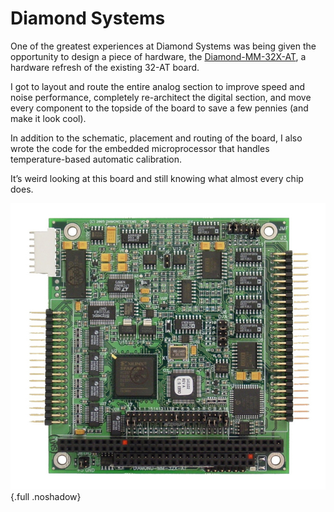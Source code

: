 # Diamond Systems

One of the greatest experiences at Diamond Systems was being given the opportunity to design a piece of hardware, the [Diamond-MM-32X-AT](http://www.diamondsystems.com/products/dmm32x), a hardware refresh of the existing 32-AT board.

I got to layout and route the entire analog section to improve speed and noise performance, completely re-architect the digital section, and move every component to the topside of the board to save a few pennies (and make it look cool).

In addition to the schematic, placement and routing of the board, I also wrote the code for the embedded microprocessor that handles temperature-based automatic calibration.

It’s weird looking at this board and still knowing what almost every chip does.

![Diamond Systems](/img/pg/diamond/dmm32x.jpg) {.full .noshadow}
